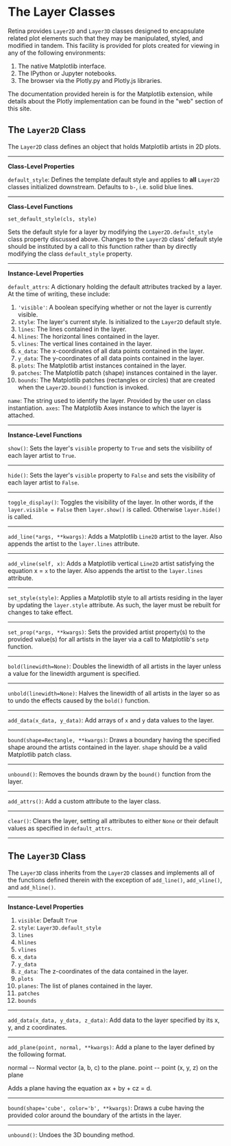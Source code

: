 # The Layer Classes 

Retina provides `Layer2D` and `Layer3D` classes designed to encapsulate related plot elements
such that they may be manipulated, styled, and modified in tandem. This facility is provided
for plots created for viewing in any of the following environments:

1. The native Matplotlib interface.
2. The IPython or Jupyter notebooks.
3. The browser via the Plotly.py and Plotly.js libraries.

The documentation provided herein is for the Matplotlib extension, while details about the Plotly
implementation can be found in the "web" section of this site.

## The `Layer2D` Class

The `Layer2D` class defines an object that holds Matplotlib artists in 2D plots.

------------------------------

**Class-Level Properties**

`default_style`: Defines the template default style and applies to **all** `Layer2D` classes
initialized downstream. Defaults to `b-`, i.e. solid blue lines. 

------------------------------

**Class-Level Functions**

`set_default_style(cls, style)`

Sets the default style for a layer by modifying the `Layer2D.default_style` class property
discussed above. Changes to the `Layer2D` class' default style should be instituted by a call
to this function rather than by directly modifying the class `default_style` property.

------------------------------

**Instance-Level Properties**

`default_attrs`: A dictionary holding the default attributes tracked by a layer. At the time of writing,
 these include:

1. `'visible'`: A boolean specifying whether or not the layer is currently visible.
2. `style`: The layer's current style. Is initialized to the `Layer2D` default style.
3. `lines`: The lines contained in the layer.
4. `hlines`: The horizontal lines contained in the layer.
5. `vlines`: The vertical lines contained in the layer.
6. `x_data`: The x-coordinates of all data points contained in the layer.
7. `y_data`: The y-coordinates of all data points contained in the layer.
8. `plots`: The Matplotlib artist instances contained in the layer.
9. `patches`: The Matplotlib patch (shape) instances contained in the layer.
10. `bounds`: The Matplotlib patches (rectangles or circles) that are created when the `Layer2D.bound()`
			  function is invoked.

`name`: The string used to identify the layer. Provided by the user on class instantiation.
`axes`: The Matplotlib Axes instance to which the layer is attached.

------------------------------

**Instance-Level Functions**

`show()`: Sets the layer's `visible` property to `True` and sets the visibility of each layer artist to `True`.

------------------------------

`hide()`: Sets the layer's `visible` property to `False` and sets the visibility of each layer artist to `False`.

------------------------------

`toggle_display()`: Toggles the visibility of the layer. In other words, if the `layer.visible = False` then
`layer.show()` is called. Otherwise `layer.hide()` is called.

------------------------------

`add_line(*args, **kwargs)`: Adds a Matplotlib `Line2D` artist to the layer. Also appends the artist to the 
`layer.lines` attribute.

------------------------------

`add_vline(self, x)`: Adds a Matplotlib vertical `Line2D` artist satisfying the equation x = `x` to the layer.
Also appends the artist to the `layer.lines` attribute.

------------------------------

`set_style(style)`: Applies a Matplotlib style to all artists residing in the layer by updating the `layer.style`
 attribute. As such, the layer must be rebuilt for changes to take effect.

------------------------------

`set_prop(*args, **kwargs)`: Sets the provided artist property(s) to the provided value(s) for all artists in the
 layer via a call to Matplotlib's `setp` function.

------------------------------

`bold(linewidth=None)`: Doubles the linewidth of all artists in the layer unless a value for the linewidth argument
 is specified.

------------------------------

`unbold(linewidth=None)`: Halves the linewidth of all artists in the layer so as to undo the effects caused by the
 `bold()` function.

------------------------------

`add_data(x_data, y_data)`: Add arrays of `x` and `y` data values to the layer.

------------------------------

`bound(shape=Rectangle, **kwargs)`: Draws a boundary having the specified shape around the artists contained in the layer.
 `shape` should be a valid Matplotlib patch class.

------------------------------

`unbound()`: Removes the bounds drawn by the `bound()` function from the layer.

------------------------------

`add_attrs()`: Add a custom attribute to the layer class.

------------------------------

`clear()`: Clears the layer, setting all attributes to either `None` or their default values as specified in `default_attrs`.

------------------------------

## The `Layer3D` Class

The `Layer3D` class inherits from the `Layer2D` classes and implements all of the functions defined therein with the exception
of `add_line()`, `add_vline()`, and `add_hline()`.

------------------------------

**Instance-Level Properties**

1. `visible`: Default `True`
2. `style`: `Layer3D.default_style` 
3. `lines`
4. `hlines`
5. `vlines`
6. `x_data`
7. `y_data`
8. `z_data`: The z-coordinates of the data contained in the layer.
9. `plots`
10. `planes`: The list of planes contained in the layer.
11. `patches`
12. `bounds`

------------------------------

`add_data(x_data, y_data, z_data)`: Add data to the layer specified by its x, y, and z coordinates.

------------------------------

`add_plane(point, normal, **kwargs)`: Add a plane to the layer defined by the following format.

normal -- Normal vector (a, b, c) to the plane.
point  -- point (x, y, z) on the plane

Adds a plane having the equation ax + by + cz = d.

------------------------------

`bound(shape='cube', color='b', **kwargs)`: Draws a cube having the provided color around the boundary of the artists in the layer.

------------------------------

`unbound()`: Undoes the 3D bounding method. 
